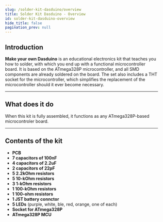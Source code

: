 ```yaml
---
slug: /solder-kit-dasduino/overview
title: Solder Kit Dasduino - Overview
id: solder-kit-dasduino-overview
hide_title: false
pagination_prev: null
---
```


## Introduction
**Make your own Dasduino** is an educational electronics kit that teaches you how to solder, with which you end up with a functional microcontroller board. It is based on the ATmega328P microcontroller, and all SMD components are already soldered on the board. The set also includes a THT socket for the microcontroller, which simplifies the replacement of the microcontroller should it ever become necessary.

---

## What does it do
When this kit is fully assembled, it functions as any ATmega328P-based microcontroler board.

<CenteredImage src="/img/dasduinoCORE-solder-kit/333200.jpg" alt="Make yout own Dasduino" caption="Make yout own Dasduino" />


---

## Contents of the kit

- **PCB**
- **7 capacitors of 100nF**
- **4 capacitors of 2.2uF**
- **2 capacitors of 22pF**
- **5 2.2kOhm resistors**
- **5 10-kOhm resistors**
- **3 1-kOhm resistors**
- **1 100-kOhm resistors**
- **1 100-ohm resistors**
- **1 JST battery connctor**
- **5 LEDs** (purple, white, ble, red, orange, one of each)
- **Socket for ATmega328P**
- **ATmega328P MCU**